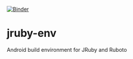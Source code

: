 [![Binder](https://mybinder.org/badge_logo.svg)](https://mybinder.org/v2/gh/Ifiht/jruby-env/HEAD?urlpath=lab)

# jruby-env
Android build environment for JRuby and Ruboto
